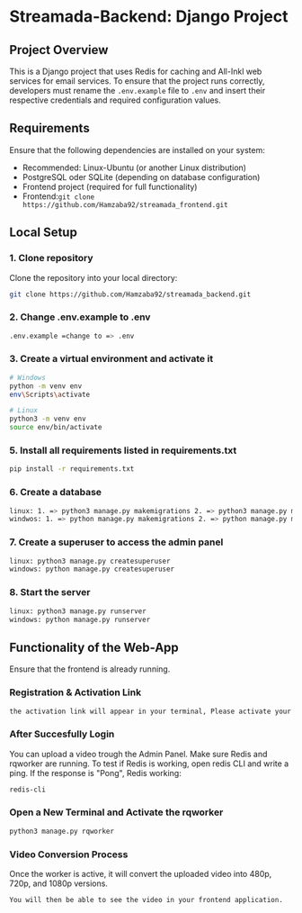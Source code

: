 # Streamada-Backend: Django Project

## Project Overview
This is a Django project that uses Redis for caching and All-Inkl web services for email services. To ensure that the project runs correctly, developers must rename the `.env.example` file to `.env` and insert their respective credentials and required configuration values.


## Requirements
Ensure that the following dependencies are installed on your system:
- Recommended: Linux-Ubuntu (or another Linux distribution)
- PostgreSQL oder SQLite (depending on database configuration)
- Frontend project (required for full functionality)
- Frontend:``` git clone https://github.com/Hamzaba92/streamada_frontend.git ```

## Local Setup

### 1. Clone repository
Clone the repository into your local directory:
```bash
git clone https://github.com/Hamzaba92/streamada_backend.git
```

### 2. Change .env.example to .env
```bash
.env.example =change to => .env
```

### 3. Create a virtual environment and activate it
```bash 
# Windows
python -m venv env
env\Scripts\activate

# Linux
python3 -m venv env
source env/bin/activate
```

### 5. Install all requirements listed in requirements.txt
```bash
pip install -r requirements.txt
```

### 6. Create a database
```bash 
linux: 1. => python3 manage.py makemigrations 2. => python3 manage.py migrate
windwos: 1. => python manage.py makemigrations 2. => python manage.py migrate
```

### 7. Create a superuser to access the admin panel
```bash
linux: python3 manage.py createsuperuser
windows: python manage.py createsuperuser
```

### 8. Start the server
```bash
linux: python3 manage.py runserver
windows: python manage.py runserver
```


## Functionality of the Web-App
Ensure that the frontend is already running.

### Registration & Activation Link
```bash
the activation link will appear in your terminal, Please activate your account trough the terminal.
```

### After Succesfully Login
You can upload a video trough the Admin Panel.
Make sure Redis and rqworker are running.
To test if Redis is working, open redis CLI and write a ping. If the response is "Pong", Redis working: 
```bash
redis-cli  
```

### Open a New Terminal and Activate the rqworker
```bash
python3 manage.py rqworker
```

### Video Conversion Process
Once the worker is active, it will convert the uploaded video into 480p, 720p, and 1080p versions.
```bash
You will then be able to see the video in your frontend application.
```